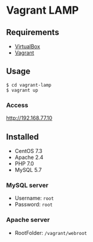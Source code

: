 Vagrant LAMP
====

## Requirements

* [VirtualBox](http://www.virtualbox.org)
* [Vagrant](http://www.vagrantup.com)

## Usage

```
$ cd vagrant-lamp
$ vagrant up
```

### Access

http://192.168.77.10

## Installed

* CentOS 7.3
* Apache 2.4
* PHP 7.0
* MySQL 5.7

### MySQL server

* Username: `root`
* Password: `root`

### Apache server

* RootFolder: `/vagrant/webroot`